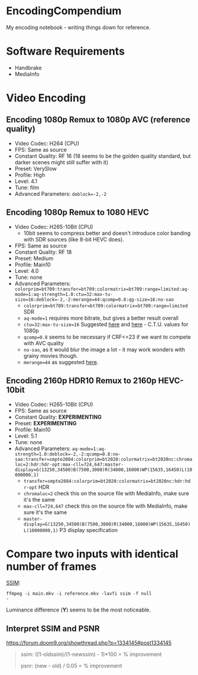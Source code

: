 # EncodingCompendium

My encoding notebook - writing things down for reference.

# Software Requirements

- Handbrake
- MediaInfo

# Video Encoding

## Encoding 1080p Remux to 1080p AVC (reference quality)

- Video Codec: H264 (CPU)
- FPS: Same as source
- Constant Quality: RF 16 (18 seems to be the golden quality standard, but darker scenes might still suffer with it)
- Preset: VerySlow
- Profile: High
- Level: 4.1
- Tune: film
- Advanced Parameters: <code>deblock=-2,-2</code>

## Encoding 1080p Remux to 1080 HEVC

- Video Codec: H265-10Bit (CPU)
  - 10bit seems to compress better and doesn't introduce color banding with SDR sources (like 8-bit HEVC does).
- FPS: Same as source
- Constant Quality: RF 18
- Preset: Medium
- Profile: Main10
- Level: 4.0
- Tune: none
- Advanced Parameters:  <code>
colorprim=bt709:transfer=bt709:colormatrix=bt709:range=limited:aq-mode=1:aq-strength=1.0:ctu=32:max-tu-size=16:deblock=-2,-2:merange=44:qcomp=0.8:qg-size=16:no-sao</code>
    - <code>colorprim=bt709:transfer=bt709:colormatrix=bt709:range=limited</code> SDR
    - <code>aq-mode=1</code> requires more bitrate, but gives a better result overall
    - <code>ctu=32:max-tu-size=16</code> Suggested [here](https://forum.doom9.org/showthread.php?t=172458) and [here](https://forum.doom9.org/showthread.php?p=1735137#post1735137) - C.T.U. values for 1080p
    - <code>qcomp=0.8</code> seems to be necessary if CRF<=23 if we want to compete with AVC quality
    - <code>no-sao</code>, as it would blur the image a lot - it may work wonders with grainy movies though.
    - <code>merange=44</code> as suggested [here](https://forum.doom9.org/showthread.php?p=1735137#post1735137).

## Encoding 2160p HDR10 Remux to 2160p HEVC-10bit

- Video Codec: H265-10Bit (CPU)
- FPS: Same as source
- Constant Quality: **EXPERIMENTING**
- Preset: **EXPERIMENTING**
- Profile: Main10
- Level: 5.1
- Tune: none
- Advanced Parameters: <code>aq-mode=1:aq-strength=1.0:deblock=-2,-2:qcomp=0.8:no-sao:transfer=smpte2084:colorprim=bt2020:colormatrix=bt2020nc:chromaloc=2:hdr:hdr-opt:max-cll=724,647:master-display=G(13250,34500)B(7500,3000)R(34000,16000)WP(15635,16450)L(10000000,1)</code>
    - <code>transfer=smpte2084:colorprim=bt2020:colormatrix=bt2020nc:hdr:hdr-opt</code> HDR
    - <code>chromaloc=2</code> check this on the source file with MediaInfo, make sure it's the same
    - <code>max-cll=724,647</code> check this on the source file with MediaInfo, make sure it's the same
    - <code>master-display=G(13250,34500)B(7500,3000)R(34000,16000)WP(15635,16450)L(10000000,1)</code> P3 display specification

# Compare two inputs with identical number of frames

[SSIM](https://ece.uwaterloo.ca/~z70wang/research/ssim/):

<code>ffmpeg -i main.mkv -i reference.mkv -lavfi ssim -f null -</code>

Luminance difference (**Y**) seems to be the most noticeable.

## Interpret SSIM and PSNR

https://forum.doom9.org/showthread.php?p=1334145#post1334145

> ssim: ((1-oldssim)/(1-newssim) - 1)*100 = % improvement
>
> psnr: (new - old) / 0.05 = % improvement 
